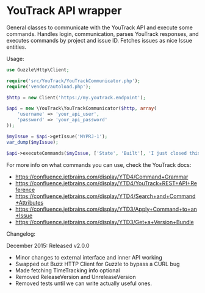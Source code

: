 YouTrack API wrapper
====================

General classes to communicate with the YouTrack API and execute some commands.
Handles login, communication, parses YouTrack responses, and executes commands by project and issue ID.
Fetches issues as nice Issue entities.

Usage:

```php
use Guzzle\Http\Client;

require('src/YouTrack/YouTrackCommunicator.php');
require('vendor/autoload.php');

$http = new Client('https://my.youtrack.endpoint');

$api = new \YouTrack\YouTrackCommunicator($http, array(
    'username' => 'your_api_user',
    'password' => 'your_api_password'
));

$myIssue = $api->getIssue('MYPRJ-1');
var_dump($myIssue);

$api->executeCommands($myIssue, ['State', 'Built'], 'I just closed this automagically.');
```

For more info on what commands you can use, check the YouTrack docs:
- https://confluence.jetbrains.com/display/YTD4/Command+Grammar
- https://confluence.jetbrains.com/display/YTD4/YouTrack+REST+API+Reference
- https://confluence.jetbrains.com/display/YTD4/Search+and+Command+Attributes
- https://confluence.jetbrains.com/display/YTD3/Apply+Command+to+an+Issue
- https://confluence.jetbrains.com/display/YTD3/Get+a+Version+Bundle

Changelog:

December 2015: Released v2.0.0
- Minor changes to external interface and inner API working
- Swapped out Buzz HTTP Client for Guzzle to bypass a CURL bug 
- Made fetching TimeTracking info optional
- Removed ReleaseVersion and UnreleaseVersion
- Removed tests until we can write actually useful ones.
